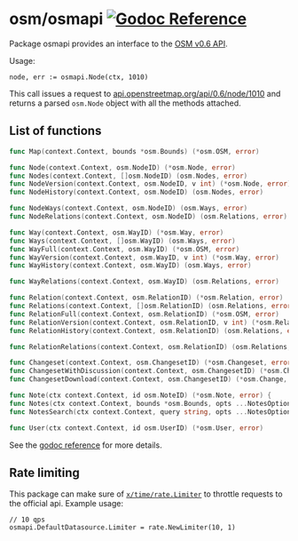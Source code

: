 osm/osmapi [![Godoc Reference](https://godoc.org/github.com/paulmach/osm/osmapi?status.png)](https://godoc.org/github.com/paulmach/osm/osmapi)
==========

Package osmapi provides an interface to the [OSM v0.6 API](https://wiki.openstreetmap.org/wiki/API_v0.6).

Usage:

	node, err := osmapi.Node(ctx, 1010)

This call issues a request to [api.openstreetmap.org/api/0.6/node/1010](https://api.openstreetmap.org/api/0.6/node/1010)
and returns a parsed `osm.Node` object with all the methods attached.

## List of functions

```go
func Map(context.Context, bounds *osm.Bounds) (*osm.OSM, error)

func Node(context.Context, osm.NodeID) (*osm.Node, error)
func Nodes(context.Context, []osm.NodeID) (osm.Nodes, error)
func NodeVersion(context.Context, osm.NodeID, v int) (*osm.Node, error)
func NodeHistory(context.Context, osm.NodeID) (osm.Nodes, error)

func NodeWays(context.Context, osm.NodeID) (osm.Ways, error)
func NodeRelations(context.Context, osm.NodeID) (osm.Relations, error)

func Way(context.Context, osm.WayID) (*osm.Way, error)
func Ways(context.Context, []osm.WayID) (osm.Ways, error)
func WayFull(context.Context, osm.WayID) (*osm.OSM, error)
func WayVersion(context.Context, osm.WayID, v int) (*osm.Way, error)
func WayHistory(context.Context, osm.WayID) (osm.Ways, error)

func WayRelations(context.Context, osm.WayID) (osm.Relations, error)

func Relation(context.Context, osm.RelationID) (*osm.Relation, error)
func Relations(context.Context, []osm.RelationID) (osm.Relations, error)
func RelationFull(context.Context, osm.RelationID) (*osm.OSM, error)
func RelationVersion(context.Context, osm.RelationID, v int) (*osm.Relation, error)
func RelationHistory(context.Context, osm.RelationID) (osm.Relations, error)

func RelationRelations(context.Context, osm.RelationID) (osm.Relations, error)

func Changeset(context.Context, osm.ChangesetID) (*osm.Changeset, error)
func ChangesetWithDiscussion(context.Context, osm.ChangesetID) (*osm.Changeset, error)
func ChangesetDownload(context.Context, osm.ChangesetID) (*osm.Change, error)

func Note(ctx context.Context, id osm.NoteID) (*osm.Note, error) {
func Notes(ctx context.Context, bounds *osm.Bounds, opts ...NotesOption) (osm.Notes, error)
func NotesSearch(ctx context.Context, query string, opts ...NotesOption) (osm.Notes, error)

func User(ctx context.Context, id osm.UserID) (*osm.User, error)
```

See the [godoc reference](https://godoc.org/github.com/paulmach/osm/osmapi)
for more details.

## Rate limiting

This package can make sure of [`x/time/rate.Limiter`](https://godoc.org/golang.org/x/time/rate#Limiter)
 to throttle requests to the official api. Example usage:

	// 10 qps
	osmapi.DefaultDatasource.Limiter = rate.NewLimiter(10, 1)
